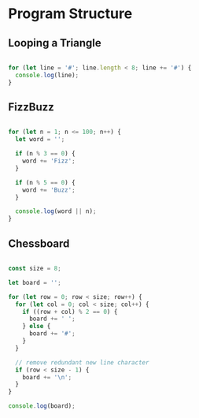 # Program Structure

## Looping a Triangle

```js

for (let line = '#'; line.length < 8; line += '#') {
  console.log(line);
}

```

## FizzBuzz

```js

for (let n = 1; n <= 100; n++) {
  let word = '';

  if (n % 3 == 0) {
    word += 'Fizz';
  }

  if (n % 5 == 0) {
    word += 'Buzz';
  }

  console.log(word || n);
}

```

## Chessboard

```js

const size = 8;

let board = '';

for (let row = 0; row < size; row++) {
  for (let col = 0; col < size; col++) {
    if ((row + col) % 2 == 0) {
      board += ' ';
    } else {
      board += '#';
    }
  }

  // remove redundant new line character
  if (row < size - 1) {
    board += '\n';
  }
}

console.log(board);

```
